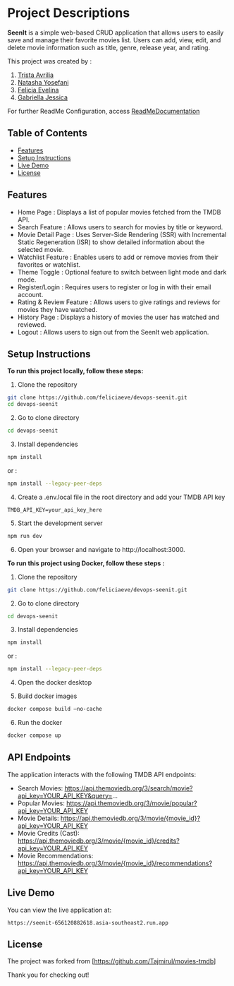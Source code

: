 # Project Descriptions

**SeenIt** is a simple web-based CRUD application that allows users to easily save and manage their favorite movies list. Users can add, view, edit, and delete movie information such as title, genre, release year, and rating.

This project was created by :
1. [Trista Avrilia](https://github.com/tristaavrilia)
2. [Natasha Yosefani](https://github.com/natashayp)
3. [Felicia Evelina](https://github.com/feliciaeve)
4. [Gabriella Jessica](https://github.com/jessicaprawira)

For further ReadMe Configuration, access [ReadMeDocumentation](https://docs.google.com/document/d/1GmmY0IYDoZJtSCq2BVYl8QxmrIkEi-r4kTgvxh6x9m0/edit?usp=sharing)

## Table of Contents

-   [Features](#features)
-   [Setup Instructions](#setup-instructions)
-   [Live Demo](#live-demo)
-   [License](#license)

## Features

-   Home Page : Displays a list of popular movies fetched from the TMDB API.
-   Search Feature : Allows users to search for movies by title or keyword.
-   Movie Detail Page : Uses Server-Side Rendering (SSR) with Incremental Static Regeneration (ISR) to show detailed information about the selected movie.
-   Watchlist Feature : Enables users to add or remove movies from their favorites or watchlist.
-   Theme Toggle : Optional feature to switch between light mode and dark mode.
-   Register/Login : Requires users to register or log in with their email account.
-   Rating & Review Feature : Allows users to give ratings and reviews for movies they have watched.
-   History Page : Displays a history of movies the user has watched and reviewed.
-   Logout : Allows users to sign out from the SeenIt web application.

## Setup Instructions

**To run this project locally, follow these steps:**

1. Clone the repository

```bash
git clone https://github.com/feliciaeve/devops-seenit.git
cd devops-seenit
```

2. Go to clone directory

```bash
cd devops-seenit
```

3. Install dependencies

```bash
npm install
```

  or : 

```bash
npm install --legacy-peer-deps
```

4. Create a .env.local file in the root directory and add your TMDB API key

```text
TMDB_API_KEY=your_api_key_here
```

5. Start the development server

```bash
npm run dev
```

6. Open your browser and navigate to http://localhost:3000.


**To run this project using Docker, follow these steps :** 

1. Clone the repository

```bash
git clone https://github.com/feliciaeve/devops-seenit.git
```

2. Go to clone directory

```bash
cd devops-seenit
```

3. Install dependencies

```bash
npm install
```

  or : 

```bash
npm install --legacy-peer-deps
```

4. Open the docker desktop
   
5. Build docker images

```bash
docker compose build —no-cache
```

6. Run the docker

```bash
docker compose up
```

## API Endpoints

The application interacts with the following TMDB API endpoints:

-   Search Movies: https://api.themoviedb.org/3/search/movie?api_key=YOUR_API_KEY&query=...
-   Popular Movies: https://api.themoviedb.org/3/movie/popular?api_key=YOUR_API_KEY
-   Movie Details: https://api.themoviedb.org/3/movie/{movie_id}?api_key=YOUR_API_KEY
-   Movie Credits (Cast): https://api.themoviedb.org/3/movie/{movie_id}/credits?api_key=YOUR_API_KEY
-   Movie Recommendations: https://api.themoviedb.org/3/movie/{movie_id}/recommendations?api_key=YOUR_API_KEY

## Live Demo

You can view the live application at:

```
https://seenit-656120882618.asia-southeast2.run.app
```

## License

The project was forked from [https://github.com/Tajmirul/movies-tmdb] 


Thank you for checking out!

